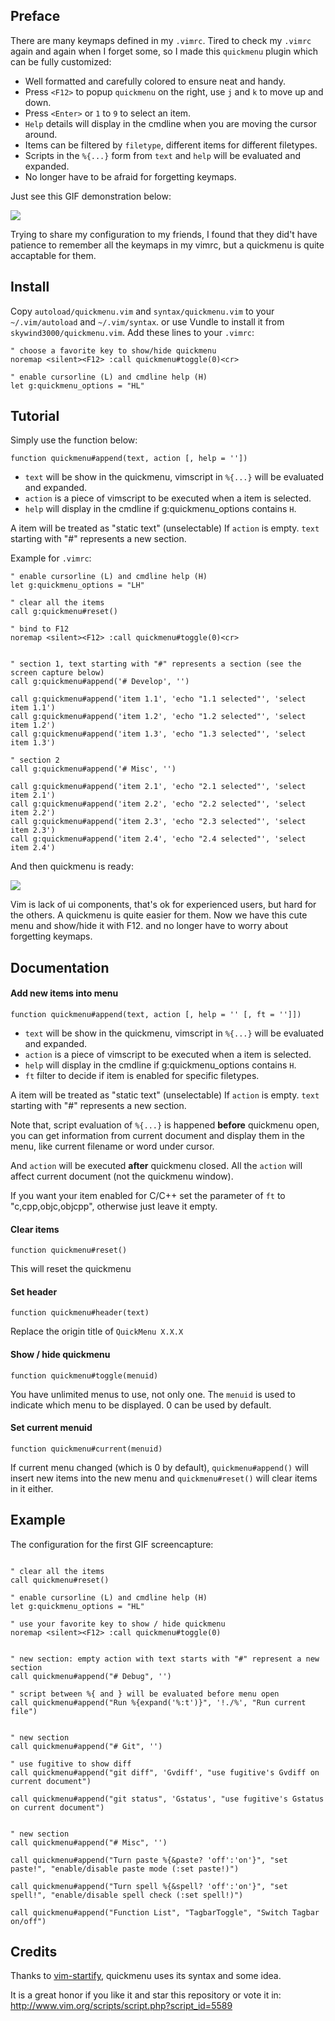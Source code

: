 ## Preface

There are many keymaps defined in my `.vimrc`. Tired to check my `.vimrc` again and again when I forget some, so I made this `quickmenu` plugin which can be fully customized:

- Well formatted and carefully colored to ensure neat and handy.
- Press `<F12>` to popup `quickmenu` on the right, use `j` and `k` to move up and down.
- Press `<Enter>` or `1` to `9` to select an item.
- `Help` details will display in the cmdline when you are moving the cursor around.
- Items can be filtered by `filetype`, different items for different filetypes.
- Scripts in the `%{...}` form from `text` and `help` will be evaluated and expanded.
- No longer have to be afraid for forgetting keymaps.

Just see this GIF demonstration below:

![](http://skywind3000.github.io/word/images/menu/menu-2.gif)

Trying to share my configuration to my friends, I found that they did't have patience to remember all the keymaps in my vimrc, but a quickmenu is quite accaptable for them. 


## Install

Copy `autoload/quickmenu.vim` and `syntax/quickmenu.vim` to your `~/.vim/autoload` and `~/.vim/syntax`. or use Vundle to install it from `skywind3000/quickmenu.vim`. Add these lines to your `.vimrc`:

```VimL
" choose a favorite key to show/hide quickmenu
noremap <silent><F12> :call quickmenu#toggle(0)<cr>

" enable cursorline (L) and cmdline help (H)
let g:quickmenu_options = "HL"
```

## Tutorial

Simply use the function below:

```VimL
function quickmenu#append(text, action [, help = ''])
```

- `text` will be show in the quickmenu, vimscript in `%{...}` will be evaluated and expanded.
- `action` is a piece of vimscript to be executed when a item is selected.
- `help` will display in the cmdline if g:quickmenu_options contains `H`.

A item will be treated as "static text" (unselectable) If `action` is empty. `text` starting with "#" represents a new section.

Example for `.vimrc`:

```
" enable cursorline (L) and cmdline help (H)
let g:quickmenu_options = "LH"

" clear all the items
call g:quickmenu#reset()

" bind to F12
noremap <silent><F12> :call quickmenu#toggle(0)<cr>


" section 1, text starting with "#" represents a section (see the screen capture below)
call g:quickmenu#append('# Develop', '')

call g:quickmenu#append('item 1.1', 'echo "1.1 selected"', 'select item 1.1')
call g:quickmenu#append('item 1.2', 'echo "1.2 selected"', 'select item 1.2')
call g:quickmenu#append('item 1.3', 'echo "1.3 selected"', 'select item 1.3')

" section 2
call g:quickmenu#append('# Misc', '')

call g:quickmenu#append('item 2.1', 'echo "2.1 selected"', 'select item 2.1')
call g:quickmenu#append('item 2.2', 'echo "2.2 selected"', 'select item 2.2')
call g:quickmenu#append('item 2.3', 'echo "2.3 selected"', 'select item 2.3')
call g:quickmenu#append('item 2.4', 'echo "2.4 selected"', 'select item 2.4')
```

And then quickmenu is ready:

![](http://skywind3000.github.io/word/images/menu/menu-1.gif)

Vim is lack of ui components, that's ok for experienced users, but hard for the others. A quickmenu is quite easier for them. Now we have this cute menu and show/hide it with F12. and no longer have to worry about  forgetting keymaps.


## Documentation


#### Add new items into menu

```VimL
function quickmenu#append(text, action [, help = '' [, ft = '']])
```

- `text` will be show in the quickmenu, vimscript in `%{...}` will be evaluated and expanded.
- `action` is a piece of vimscript to be executed when a item is selected.
- `help` will display in the cmdline if g:quickmenu_options contains `H`.
- `ft` filter to decide if item is enabled for specific filetypes.

A item will be treated as "static text" (unselectable) If `action` is empty. `text` starting with "#" represents a new section.

Note that, script evaluation of `%{...}` is happened **before** quickmenu open, you can get  information from current document and display them in the menu, like current filename or word under cursor.

And `action` will be executed **after** quickmenu closed. All the `action` will affect current document (not the quickmenu window).

If you want your item enabled for C/C++ set the parameter of `ft` to "c,cpp,objc,objcpp", otherwise just leave it empty.

#### Clear items


```VimL
function quickmenu#reset()
```

This will reset the quickmenu

#### Set header

```VimL
function quickmenu#header(text)
``` 

Replace the origin title of `QuickMenu X.X.X`

#### Show / hide quickmenu

```VimL
function quickmenu#toggle(menuid)
```

You have unlimited menus to use, not only one. The `menuid` is used to indicate which menu to be displayed. 0 can be used by default. 

#### Set current menuid

```VimL
function quickmenu#current(menuid)
```

If current menu changed (which is 0 by default), `quickmenu#append()` will insert new items into the new menu and `quickmenu#reset()` will clear items in it either.


## Example

The configuration for the first GIF screencapture: 

```VimL

" clear all the items
call quickmenu#reset()

" enable cursorline (L) and cmdline help (H)
let g:quickmenu_options = "HL"

" use your favorite key to show / hide quickmenu
noremap <silent><F12> :call quickmenu#toggle(0)


" new section: empty action with text starts with "#" represent a new section
call quickmenu#append("# Debug", '')

" script between %{ and } will be evaluated before menu open
call quickmenu#append("Run %{expand('%:t')}", '!./%', "Run current file")


" new section
call quickmenu#append("# Git", '')

" use fugitive to show diff
call quickmenu#append("git diff", 'Gvdiff', "use fugitive's Gvdiff on current document")

call quickmenu#append("git status", 'Gstatus', "use fugitive's Gstatus on current document")


" new section
call quickmenu#append("# Misc", '')

call quickmenu#append("Turn paste %{&paste? 'off':'on'}", "set paste!", "enable/disable paste mode (:set paste!)")

call quickmenu#append("Turn spell %{&spell? 'off':'on'}", "set spell!", "enable/disable spell check (:set spell!)")

call quickmenu#append("Function List", "TagbarToggle", "Switch Tagbar on/off")

```

## Credits

Thanks to [vim-startify](https://github.com/mhinz/vim-startify), quickmenu uses its syntax and some idea. 

It is a great honor if you like it and star this repository or vote it in: http://www.vim.org/scripts/script.php?script_id=5589 


